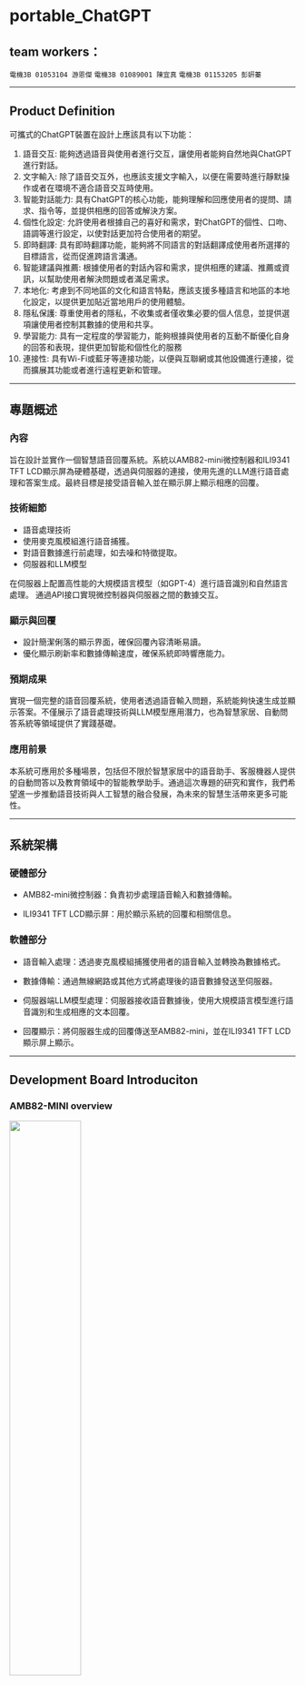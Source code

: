 # portable_ChatGPT

## team workers：
```電機3B 01053104 游恩傑```
```電機3B 01089001 陳宜真```
```電機3B 01153205 彭姸蓁```

---

## Product Definition
可攜式的ChatGPT裝置在設計上應該具有以下功能：<br>
1. 語音交互: 能夠透過語音與使用者進行交互，讓使用者能夠自然地與ChatGPT進行對話。
2. 文字輸入: 除了語音交互外，也應該支援文字輸入，以便在需要時進行靜默操作或者在環境不適合語音交互時使用。
3. 智能對話能力: 具有ChatGPT的核心功能，能夠理解和回應使用者的提問、請求、指令等，並提供相應的回答或解決方案。
4. 個性化設定: 允許使用者根據自己的喜好和需求，對ChatGPT的個性、口吻、語調等進行設定，以使對話更加符合使用者的期望。
5. 即時翻譯: 具有即時翻譯功能，能夠將不同語言的對話翻譯成使用者所選擇的目標語言，從而促進跨語言溝通。
6. 智能建議與推薦: 根據使用者的對話內容和需求，提供相應的建議、推薦或資訊，以幫助使用者解決問題或者滿足需求。
7. 本地化: 考慮到不同地區的文化和語言特點，應該支援多種語言和地區的本地化設定，以提供更加貼近當地用戶的使用體驗。
8. 隱私保護: 尊重使用者的隱私，不收集或者僅收集必要的個人信息，並提供選項讓使用者控制其數據的使用和共享。
9. 學習能力: 具有一定程度的學習能力，能夠根據與使用者的互動不斷優化自身的回答和表現，提供更加智能和個性化的服務
10. 連接性: 具有Wi-Fi或藍牙等連接功能，以便與互聯網或其他設備進行連接，從而擴展其功能或者進行遠程更新和管理。

---
## 專題概述

### 內容
旨在設計並實作一個智慧語音回覆系統。系統以AMB82-mini微控制器和ILI9341 TFT LCD顯示屏為硬體基礎，透過與伺服器的連接，使用先進的LLM進行語音處理和答案生成。最終目標是接受語音輸入並在顯示屏上顯示相應的回覆。

### 技術細節
* 語音處理技術
* 使用麥克風模組進行語音捕獲。
* 對語音數據進行前處理，如去噪和特徵提取。
* 伺服器和LLM模型

在伺服器上配置高性能的大規模語言模型（如GPT-4）進行語音識別和自然語言處理。
通過API接口實現微控制器與伺服器之間的數據交互。

### 顯示與回覆
* 設計簡潔俐落的顯示界面，確保回覆內容清晰易讀。
* 優化顯示刷新率和數據傳輸速度，確保系統即時響應能力。

### 預期成果
實現一個完整的語音回覆系統，使用者透過語音輸入問題，系統能夠快速生成並顯示答案。不僅展示了語音處理技術與LLM模型應用潛力，也為智慧家居、自動問答系統等領域提供了實踐基礎。

### 應用前景
本系統可應用於多種場景，包括但不限於智慧家居中的語音助手、客服機器人提供的自動問答以及教育領域中的智能教學助手。通過這次專題的研究和實作，我們希望進一步推動語音技術與人工智慧的融合發展，為未來的智慧生活帶來更多可能性。

---
## 系統架構
### 硬體部分

* AMB82-mini微控制器：負責初步處理語音輸入和數據傳輸。

* ILI9341 TFT LCD顯示屏：用於顯示系統的回覆和相關信息。

### 軟體部分

* 語音輸入處理：透過麥克風模組捕獲使用者的語音輸入並轉換為數據格式。

* 數據傳輸：通過無線網路或其他方式將處理後的語音數據發送至伺服器。

* 伺服器端LLM模型處理：伺服器接收語音數據後，使用大規模語言模型進行語音識別和生成相應的文本回覆。

* 回覆顯示：將伺服器生成的回覆傳送至AMB82-mini，並在ILI9341 TFT LCD顯示屏上顯示。

---

## Development Board Introduciton
### AMB82-MINI overview
<p><img width="50%" height="50%" src="https://www.amebaiot.com/wp-content/uploads/2023/03/amb82_mini.png"></p>

[RTL8735B](https://www.amebaiot.com/en/amebapro2/): 32-bit Arm v8M, up to 500MHz, 768KB ROM, 512KB RAM, 16MB Flash (MCM embedded DDR2/DDR3L up to 128MB) 802.11 a/b/g/n WiFi 2.4GHz/5GHz, BLE 5.1, NN Engine 0.4 TOPS, Crypto Engine, Audo Codec, …

* [Ameba Arduino](https://www.amebaiot.com/en/ameba-arduino-summary/)

* [Amebapro2 AMB82-mini Arduino Example Guides](https://www.amebaiot.com/en/amebapro2-amb82-mini-arduino-peripherals-examples)

* [Amebapro2 AMB82-mini Arduino getting started](https://www.amebaiot.com/en/amebapro2-amb82-mini-arduino-getting-started/)

---
## System Diagram
<p><img width="50%" height="50%" src="https://github.com/pp2457/portable_ChatGPT/blob/85dcdfbe61561577165294c484b3548a1e87047e/assets/Portable-ChatGPT_System_Diagram.png?raw=true"></p>

---
## Flow Chart

<p><img width="50%" height="50%" src="https://github.com/pp2457/portable_ChatGPT/blob/d3523de57f00304110b467f539701af62c7ad2a1/assets/FlowChart.jpg?raw=true"></p>

---
## 程式碼
AMB82-mini in Arduino IDE: [https://github.com/pp2457/portable_ChatGPT/blob/4c51eb501ad28c4968a9be072aff64677aa69bdc/gistfile1.py](https://github.com/pp2457/portable_ChatGPT/blob/4c51eb501ad28c4968a9be072aff64677aa69bdc/gistfile1.py)
```
/*

 Example guide:
 https://www.amebaiot.com/en/amebapro2-arduino-neuralnework-face-audio-classification/
  
 1. To run Server on PC:
    cd ~/Arduino/examples/AMB82-MINI/src
    python AmebaPro2_Whisper_LLM_server.py
    
 2. To run client on AMB82-mini:   
    upload this code to AMB82-mini, and hit reset to start the client on AMB82-mini,
    press button for 2 seconds to speak to AMB82-mini
    AMB82-mini will record voice to MP4 file on SDcard, 
    then send to AmebaPro2_Whisper_LLM_server

*/

#include "string.h"
#include "StreamIO.h"
#include "AudioStream.h"
#include "AudioEncoder.h"
#include "MP4Recording.h"
#include "WiFi.h"
#include "AmebaFatFS.h"
#include "Base64.h"
#include "ArduinoJson.h"
#include "SPI.h"
#include "AmebaILI9341.h"
#include "NNAudioClassification.h"
#include "AudioClassList.h"

// NN audio classification requires 16KHz
AudioSetting configA(16000, 1, USE_AUDIO_AMIC);    // Sample rate, Channel count, Mic type
Audio audio;
NNAudioClassification audioNN;
StreamIO audioStreamerNN(1, 1);    // 1 Input Audio -> 1 Output Audio Classification

int max_id = 0;
int max_prob = 0;

#define TFT_RESET 5
#define TFT_DC    4
#define TFT_CS    SPI_SS

AmebaILI9341 tft = AmebaILI9341(TFT_CS, TFT_DC, TFT_RESET);

#define ILI9341_SPI_FREQUENCY 20000000

#define FILENAME "TestRecordingAudioOnly.mp4"

char ssid[] = "Your_SSID";              // your network SSID (Home WiFi or Smartphone Hotspot)
char pass[] = "Your_Password";        // your network password
int status = WL_IDLE_STATUS;

char server[] = "123.195.32.57";   // the server IP running HTTP server on PC
#define PORT 5000

AmebaFatFS fs;
WiFiClient wifiClient;

char buf[512];
char *p;
String filepath;
File file;

// Default audio preset configurations:
// 0 :  8kHz Mono Analog Mic
// 1 : 16kHz Mono Analog Mic
// 2 :  8kHz Mono Digital PDM Mic
// 3 : 16kHz Mono Digital PDM Mic
AAC aac;
MP4Recording mp4;
StreamIO audioStreamer1(1, 1);    // 1 Input Audio -> 1 Output AAC
StreamIO audioStreamer2(1, 1);    // 1 Input AAC -> 1 Output MP4

const int buttonPin = 1;          // the number of the pushbutton pin
int buttonState;                          // variable for reading the pushbutton status
unsigned long buttonPressTime = 0;        // variable to store the time when button was pressed
bool buttonPressedFor2Seconds = false;    // flag to indicate if button is pressed for at least 2 seconds
int recordingstate = -1;
int previousRecordingState = -1;
bool blinkstate = false;

// Receiving Buffer
#define OFFSET 94              // skip HTTP response headers
#define PAGE_CHAR_LENGTH 26*15 // Font 2 = 26 characters per line, total 14 lines
char textbuffer[26*15*3];      // 3 pages buffer 
int  textcount = 0;
int  skipcount = 0;
int  displaycount =0;
//int  pos=0; // for finding "LLM:"

void setup()
{
    Serial.begin(115200);

    // Connection to internet
    while (status != WL_CONNECTED) {
        Serial.print("Attempting to connect to WPA SSID: ");
        Serial.println(ssid);
        status = WiFi.begin(ssid, pass);
        delay(2000);
    }

    SPI.setDefaultFrequency(ILI9341_SPI_FREQUENCY);
    tft.begin();
    tft.clr();
    tft.setCursor(0, 0);
    tft.setForeground(ILI9341_WHITE);
    tft.setFontSize(2);
    tft.setRotation(3);
    tft.println("Portable LLM : Llama3-TAIDE");

    // list files under root directory
    fs.begin();

    // initialize the pushbutton pin as an input:
    pinMode(buttonPin, INPUT);
    pinMode(LED_BUILTIN, OUTPUT);
    pinMode(LED_G, OUTPUT);

    // Configure audio peripheral for audio data format
    audio.configAudio(configA);
    audio.begin();
    // Configure AAC audio encoder
    aac.configAudio(configA);
    aac.begin();    

    audioNN.configAudio(configA);
    audioNN.setResultCallback(ACPostProcess);
    audioNN.modelSelect(AUDIO_CLASSIFICATION, NA_MODEL, NA_MODEL, NA_MODEL, DEFAULT_YAMNET);
    audioNN.begin();

    // Configure StreamIO object to stream data from audio to audio classification
    audioStreamerNN.registerInput(audio);
    audioStreamerNN.registerOutput(audioNN);
    if (audioStreamerNN.begin() != 0) {
        Serial.println("StreamIO link start failed");
    }
    // Configure MP4 recording settings
    mp4.configAudio(configA, CODEC_AAC);
    mp4.setRecordingDuration(5);
    mp4.setRecordingFileCount(1);
    mp4.setRecordingFileName("TestRecordingAudioOnly");
    mp4.setRecordingDataType(STORAGE_AUDIO);    // Set MP4 to record audio only

    // Configure StreamIO object to stream data from audio channel to AAC encoder
    audioStreamer1.registerInput(audio);
    audioStreamer1.registerOutput(aac);
    if (audioStreamer1.begin() != 0) {
        Serial.println("StreamIO link start failed");
    }

    // Configure StreamIO object to stream data from AAC encoder to MP4
    audioStreamer2.registerInput(aac);
    audioStreamer2.registerOutput(mp4);
    if (audioStreamer2.begin() != 0) {
        Serial.println("StreamIO link start failed");
    }    
}

void loop()
{  
    // Button state
    int newButtonState = digitalRead(buttonPin);
    if (newButtonState != buttonState) {
        buttonPressTime = millis();
    }
    // update button state
    buttonState = newButtonState;

    // update recording state
    recordingstate = (int)(mp4.getRecordingState());
/*
    // check if the button has been held for at least 2 seconds
    if (buttonState == HIGH && millis() - buttonPressTime >= 2000) {
        // button has been pressed for at least 2 seconds
        buttonPressedFor2Seconds = true;
    } else if (voiceActivated){
        // Speech detected
        buttonPressedFor2Seconds = true;
        voiceActivated = false;
    } else {
        // button was released before 2 seconds
        buttonPressedFor2Seconds = false;
    }

    // if button has been pressed for at least 2 seconds
    if (buttonPressedFor2Seconds) {
        if (recordingstate == 1) {
            digitalWrite(LED_BUILTIN, HIGH);
        } else {
            mp4.begin();
            Serial.println("Recording");
            tft.clr();
            tft.setCursor(0,0);
        }
    }
*/    
    if (recordingstate == 1 && previousRecordingState == 0) {
        // Change from 0 to 1
        digitalWrite(LED_BUILTIN, HIGH);
    } else if (recordingstate == 0 && previousRecordingState == 1) {
        encodeMP4andsendHttpPostRequest();
        // Change from 1 to 0
        digitalWrite(LED_BUILTIN, LOW);  
    }
    // Check if there are incoming bytes available from the server
    textcount =0;    
    skipcount =0;
    while (wifiClient.available()) {
        char c = wifiClient.read();
        textbuffer[textcount] = c;
        if (textcount==0){
          tft.clr();
          tft.setCursor(0,0);
        }
        textcount++;
        skipcount++;
        Serial.write(c);
        if (skipcount>OFFSET) tft.print(c);
    }
// finding indexOf LLM:     
    // if (pos<=0) {
    //     String s = String(textbuffer);
    //     pos = s.indexOf("LLM:");
    //     Serial.print("LLM indexOf = ");
    //     erial.println(pos);
    //  }
    previousRecordingState = recordingstate;
    
}

// User callback function
void ACPostProcess(std::vector<AudioClassificationResult> results)
{
    printf("No of Audio Detected = %d\r\n", audioNN.getResultCount());

    if (audioNN.getResultCount() > 0) {
        max_id =0;
        max_prob =0;
        for (int i = 0; i < audioNN.getResultCount(); i++) {
            AudioClassificationResult audio_item = results[i];
            int class_id = (int)audio_item.classID();
            if (audioNames[class_id].filter) {
                int prob = audio_item.score();
                printf("%d class %d, score: %d, audio name: %s\r\n", i, class_id, prob, audioNames[class_id].audioName);
                if (prob > max_prob) {
                  max_id   = class_id;
                  max_prob = prob;
                }
            }
        }
        printf("MAX class %d, prob: %d, class_name: %s\r\n", max_id, max_prob, audioNames[max_id].audioName);
        
        if (max_id==0 && max_prob>80 && !recordingstate) {
          digitalWrite(LED_BUILTIN, HIGH);
          mp4.begin();
          Serial.println("Recording Audio...............");        
        }    
    }
}

void encodeMP4andsendHttpPostRequest()
{
    memset(buf, 0, sizeof(buf));
    fs.readDir(fs.getRootPath(), buf, sizeof(buf));
    filepath = String(fs.getRootPath()) + String(FILENAME);
    p = buf;
    while (strlen(p) > 0) {
        /* list out file name image will be saved as "TestRecordingAudioOnly.mp4"*/
        if (strstr(p, FILENAME) != NULL) {
            Serial.println("[INFO] Found 'TestRecordingAudioOnly.mp4' in the string.");
            Serial.println("[INFO] Processing file...");
        } else {
            // Serial.println("Substring 'image.jpg' not found in the
            // string.");
        }
        p += strlen(p) + 1;
    }
    uint8_t *fileinput;
    file = fs.open(filepath);
    unsigned int fileSize = file.size();
    fileinput = (uint8_t *)malloc(fileSize + 1);
    file.read(fileinput, fileSize);
    fileinput[fileSize] = '\0';
    file.close();

    // Encode the file data as Base64
    int encodedLen = base64_enc_len(fileSize);
    char *encodedData = (char *)malloc(encodedLen);
    base64_encode(encodedData, (char *)fileinput, fileSize);

    JsonDocument doc;

    //Change "base64_string" to the key that you set in your server.
    doc["base64_string"] = encodedData;
    String jsonString;
    serializeJson(doc,jsonString);

    if (wifiClient.connect(server, PORT)) {
        wifiClient.println("POST /audio HTTP/1.1");
        wifiClient.println("Host: " + String(server));
        wifiClient.println("Content-Type: application/json");    // Use appropriate content type
        wifiClient.println("Content-Length: " + String(jsonString.length()));              // Specify the length of the content
        wifiClient.println("Connection: keep-alive");
        wifiClient.println();             // Empty line indicates the end of headers
        wifiClient.print(jsonString);    // Send the Base64 encoded audio data directly
        
        Serial.println("Binary sent");
        tft.println("Voice sent to LLM server !");
        tft.println("wait a moment for LLM.....");
    }
}
```

Sever: [https://github.com/pp2457/portable_ChatGPT/blob/88df36f57f1b0887c4aa3be76dfd9119792797f6/server.py)
```
## To run server: python AmebaPro2_whisper_llm_server.py
## To run client: RecordMP4_HTTP_Post_Audio.ino

# pip install git+https://github.com/openai/whisper.git
# pip install fastapi uvicorn
# pip install nest-asyncio
# pip install accelerate

from fastapi import FastAPI, HTTPException
from fastapi.responses import Response
from pydantic import BaseModel
import uvicorn
import base64

import whisper
ASR = whisper.load_model("base").to("cpu")

import torch
import transformers
from transformers import AutoModelForCausalLM , AutoTokenizer

### https://huggingface.co/spaces/HuggingFaceH4/open_llm_leaderboard

#model_name = "Q-bert/Mamba-130M"
#model_name = "Q-bert/Mamba-370M"
#model_name = "Q-bert/Mamba-790M"
#model_name = "Q-bert/Mamba-1B"
#model_name = "Q-bert/Mamba-3B"
#model_name = "Q-bert/Mamba-3B-slimpj"
#model_name = "mtgv/MobileLLaMA-1.4B-Chat"
#model_name = "TinyLlama/TinyLlama-1.1B-Chat-v1.0"
#model_name = "microsoft/phi-2"
#model_name = "microsoft/Phi-3-mini-4k-instruct"
#model_name = "microsoft/Phi-3-mini-128k-instruct"
#model_name = "microsoft/Orca-2-7b"
#model_name = "google/gemma-1.1-2b-it"
#model_name = "google/gemma-1.1-7b-it"
#model_name = "mistralai/Mistral-7B-Instruct-v0.2"
#model_name = "kaist-ai/mistral-orpo-beta" # fine-tuned mistral-7B-v0.1
#model_name = "openlm-research/open_llama_3b_v2"
#model_name = "openlm-research/open_llama_7b_v2"
#model_name = "lmsys/vicuna-7b-v1.5"
#model_name = "lmsys/vicuna-7b-v1.5-16k"
#model_name = "Nexusflow/Starling-LM-7B-beta"
#model_name = "meta-llama/Llama-2-7b-hf"
#model_name = "meta-llama/Llama-2-7b-chat-hf"
#model_name = "meta-llama/Meta-Llama-3-8B-Instruct"

#model_name = "ckip-joint/bloom-3b-zh" 
#model_name = "Qwen/Qwen1.5-7B-Chat" # 通义千问
#model_name = "01-ai/Yi-6B-Chat" # 零一万物
#model_name = "openbmb/MiniCPM-2B-128k" # 面壁智能 
#model_name = "yentinglin/Taiwan-LLM-7B-v2.0.1-chat" # 台大
#model_name = "MediaTek-Research/Breeze-7B-Instruct-v1_0" # 達哥
#model_name = "MediaTek-Research/Breeze-7B-32k-Instruct-v1_0" # 達哥
#model_name = "INX-TEXT/Bailong-instruct-7B" # 白龍
#model_name = "taide/TAIDE-LX-7B" # TAIDE
#model_name = "taide/TAIDE-LX-7B-Chat" # TAIDE
model_name = "taide/Llama3-TAIDE-LX-8B-Chat-Alpha1" # TIADE
print(model_name)

#LLM = AutoModelForCausalLM.from_pretrained(model_name, trust_remote_code=True, torch_dtype="auto", device_map="cuda")
LLM = AutoModelForCausalLM.from_pretrained(model_name, trust_remote_code=True, torch_dtype=torch.bfloat16, device_map="cuda")
tokenizer = AutoTokenizer.from_pretrained(model_name)

import nest_asyncio
nest_asyncio.apply()

app = FastAPI()

class Base64Data(BaseModel):
    base64_string: str

@app.get("/")
def home():
    return Response("hello")

@app.post("/audio")
async def post_audio(data: Base64Data):
    try:
        #Decode the base64 string
        decoded_data = base64.b64decode(data.base64_string)
        
        # print(decoded_data)
        #Save the decoded data to an MP4 file
        with open("output.mp4", "wb") as f:
            f.write(decoded_data)
      
        # Whisper transcribe
        result = ASR.transcribe("output.mp4",fp16=False)
        header1 = "ASR: "
        print(header1+result["text"])

        # LLM generate
        prompt = result["text"]
        input_ids = tokenizer.encode(prompt, return_tensors="pt").to("cuda")
        output = LLM.generate(input_ids, max_length=128, num_beams=5, no_repeat_ngram_size=2, pad_token_id=tokenizer.eos_token_id, do_sample=True)
        generated_text = tokenizer.decode(output[0], skip_special_tokens=True)
        #header2="LLM: "
        header2="TAIDE: "
        print(header2+generated_text) 
        return Response(header2+generated_text)
    except Exception as e:
        raise HTTPException(status_code=500, detail=str(e))


if __name__ == "__main__":
    uvicorn.run(app, host="0.0.0.0", port=5000, log_level="info")
```

---
## Demo Video
[![](https://img.youtube.com/vi/9A391s-49-o/0.jpg)](https://www.youtube.com/shorts/9A391s-49-o)



---

